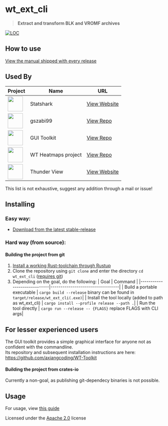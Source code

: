 # wt_ext_cli

> **Extract and transform BLK and VROMF archives**

[![LOC](https://tokei.rs/b1/github/Warthunder-Open-Source-Foundation/wt_ext_cli?type=Rust,Markdown,Javascript,Python)](https://github.com/search?q=repo%3AWarthunder-Open-Source-Foundation%2Fwt_ext_cli++language%3ARust&type=code)

## How to use
[View the manual shipped with every release](https://github.com/Warthunder-Open-Source-Foundation/wt_ext_cli/releases/latest/download/MANUAL.md)

## Used By

| Project                                                                          | Name                | URL                                                           |
|----------------------------------------------------------------------------------|---------------------|---------------------------------------------------------------|
| <img src="https://statshark.net/assets/icon.svg" width="48">                     | Statshark           | [View Website](https://statshark.net/)                        |
| <img src="https://avatars.githubusercontent.com/u/45767091?v=4" width="48">      | gszabi99            | [View Repo](https://github.com/gszabi99/War-Thunder-Datamine) |
| <img src="https://avatars.githubusercontent.com/u/49201354?v=4" width="48">      | GUI Toolkit         | [View Repo](https://github.com/axiangcoding/WT-Toolkit)       |
| <img src="https://avatars.githubusercontent.com/u/80386324?s=48&v=4" width="48"> | WT Heatmaps project | [View Repo](https://github.com/Sgambe33/WT-Plotter)           |
| <img src="" width="48">                                                          | Thunder View        | [View Website](https://thunderview.net/)                      |

This list is not exhaustive, suggest any addition through a mail or issue!
<!--|<img src="" width="48"> |  | [View Repo]() | -->

## Installing

### Easy way:

- [Download from the latest stable-release](https://github.com/Warthunder-Open-Source-Foundation/wt_ext_cli/releases?q=prerelease:false)

### Hard way (from source):

#### Building the project from git

1. <a href="https://www.rust-lang.org/tools/install">Install a working Rust-toolchain through Rustup</a>
2. Clone the repository using `git clone` and enter the directory
   `cd wt_ext_cli` ([requires git](https://github.com/git-guides/install-git))
3. Depending on the goal, do the following:
   | Goal | Command |
   |-----------------------------|----------------------------------|
   | Build a portable executable | `cargo build --release` binary can be found in `target/release/wt_ext_cli(.exe)`|
   | Install the tool locally (added to path as wt_ext_cli)    | `cargo install --profile release --path .`|
   | Run the tool directly | `cargo run --release -- {FLAGS}` replace FLAGS with CLI args|

## For lesser experienced users

The GUI toolkit provides a simple graphical interface for anyone not as confident with the commandline.  
Its repository and subsequent installation instructions are here: https://github.com/axiangcoding/WT-Toolkit

#### Building the project from crates-io

Currently a non-goal, as publishing git-dependecy binaries is not possible.

## Usage

For usage,
view [this guide](https://github.com/Warthunder-Open-Source-Foundation/wt_ext_cli/releases/latest/download/MANUAL.md)

Licensed under the [Apache 2.0](https://github.com/Warthunder-Open-Source-Foundation/wt_blk/blob/master/LICENSE) license
